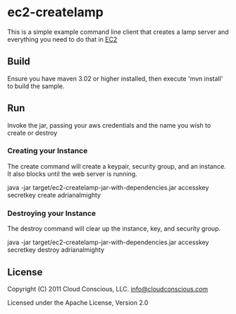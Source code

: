 # ec2-createlamp

This is a simple example command line client that creates a lamp server and everything you need to do that in [EC2](http://code.google.com/p/jclouds/wiki/EC2)

## Build

Ensure you have maven 3.02 or higher installed, then execute 'mvn install' to build the sample.

## Run

Invoke the jar, passing your aws credentials and the name you wish to create or destroy

### Creating your Instance

The create command will create a keypair, security group, and an instance.  It also blocks until the web server is running.

java -jar target/ec2-createlamp-jar-with-dependencies.jar accesskey secretkey create adrianalmighty

### Destroying your Instance

The destroy command will clear up the instance, key, and security group.

java -jar target/ec2-createlamp-jar-with-dependencies.jar accesskey secretkey destroy adrianalmighty

## License

Copyright (C) 2011 Cloud Conscious, LLC. <info@cloudconscious.com>

Licensed under the Apache License, Version 2.0 
